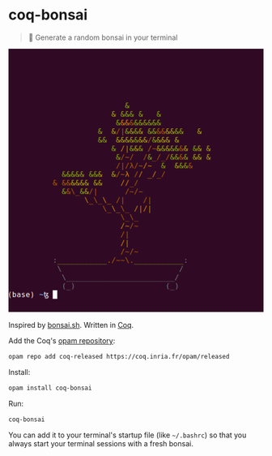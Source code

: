 # coq-bonsai
> 🌳 Generate a random bonsai in your terminal

![screenshot](https://raw.githubusercontent.com/clarus/coq-bonsai/master/screenshot.png)

Inspired by [bonsai.sh](https://gitlab.com/jallbrit/bonsai.sh). Written in [Coq](https://coq.inria.fr/).

Add the Coq's [opam repository](https://github.com/coq/opam-coq-archive):
```sh
opam repo add coq-released https://coq.inria.fr/opam/released
```

Install:
```sh
opam install coq-bonsai
```

Run:
```sh
coq-bonsai
```

You can add it to your terminal's startup file (like `~/.bashrc`) so that you always start your terminal sessions with a fresh bonsai.
